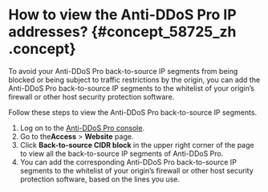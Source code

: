 # How to view the Anti-DDoS Pro IP addresses? {#concept_58725_zh .concept}

To avoid your Anti-DDoS Pro back-to-source IP segments from being blocked or being subject to traffic restrictions by the origin, you can add the Anti-DDoS Pro back-to-source IP segments to the whitelist of your origin’s firewall or other host security protection software.

Follow these steps to view the Anti-DDoS Pro back-to-source IP segments.

1.  Log on to the [Anti-DDoS Pro console](https://partners-intl.console.aliyun.com/#/ddospro).
2.  Go to the**Access** \> **Website** page.
3.  Click **Back-to-source CIDR block** in the upper right corner of the page to view all the back-to-source IP segments of Anti-DDoS Pro.
4.  You can add the corresponding Anti-DDoS Pro back-to-source IP segments to the whitelist of your origin’s firewall or other host security protection software, based on the lines you use.

